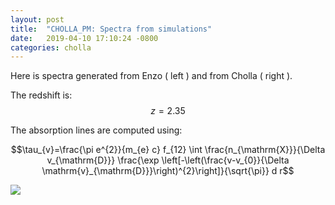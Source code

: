 ```yaml
---
layout: post
title:  "CHOLLA_PM: Spectra from simulations"
date:   2019-04-10 17:10:24 -0800
categories: cholla
---
```



Here is spectra generated from Enzo ( left ) and from Cholla ( right ).

The redshift is: $$z=2.35$$

The absorption lines are computed using:

$$\tau_{v}=\frac{\pi e^{2}}{m_{e} c} f_{12} \int \frac{n_{\mathrm{X}}}{\Delta v_{\mathrm{D}}} \frac{\exp \left[-\left(\frac{v-v_{0}}{\Delta \mathrm{v}_{\mathrm{D}}}\right)^{2}\right]}{\sqrt{\pi}} d r$$


<img src="{{ site.url }}assets/images/spectra_1.png">
